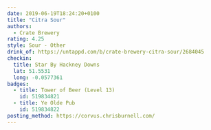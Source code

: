 ```yaml
---
date: 2019-06-19T18:24:20+0100
title: "Citra Sour"
authors:
  - Crate Brewery
rating: 4.25
style: Sour - Other
drink_of: https://untappd.com/b/crate-brewery-citra-sour/2684045
checkin:
  title: Star By Hackney Downs
  lat: 51.5531
  long: -0.0577361
badges:
  - title: Tower of Beer (Level 13)
    id: 519834821
  - title: Ye Olde Pub
    id: 519834822
posting_method: https://corvus.chrisburnell.com/
---
```

